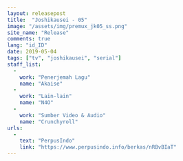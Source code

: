 ```yaml
---
layout: releasepost
title:  "Joshikausei - 05"
image: "/assets/img/premux_jk05_ss.png"
site_name: "Release"
comments: true
lang: "id_ID"
date: 2019-05-04
tags: ["tv", "joshikausei", "serial"]
staff_list:
  - 
    work: "Penerjemah Lagu"
    name: "Akaise"
  - 
    work: "Lain-lain"
    name: "N4O"
  - 
    work: "Sumber Video & Audio"
    name: "Crunchyroll"
urls:
  - 
    text: "PerpusIndo"
    link: "https://www.perpusindo.info/berkas/nRBvBIaT"
---
```

